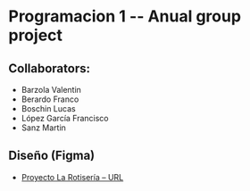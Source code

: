 # Programacion 1 -- Anual group project 

## Collaborators:

- Barzola Valentin
- Berardo Franco
- Boschin Lucas
- López García Francisco
- Sanz Martin

## Diseño (Figma)
- [Proyecto La Rotisería – URL](https://www.figma.com/design/sxQjjJiNuU7Bc7t37DVTBO/Proyecto-la-rotiseria?node-id=361-2286&t=9l1lSfHSqbpFrbbm-1)